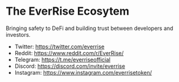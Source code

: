 # The EverRise Ecosytem 

Bringing safety to DeFi and building trust between developers and investors.

* Twitter: https://twitter.com/everrise
* Reddit: https://www.reddit.com/r/EverRise/
* Telegram: https://t.me/everriseofficial
* Discord: https://discord.com/invite/everrise
* Instagram: https://www.instagram.com/everrisetoken/
